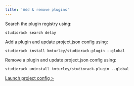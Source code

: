 ```yaml
---
title: 'Add & remove plugins'
---
```


Search the plugin registry using:

    studiorack search delay

Add a plugin and update project.json config using:

    studiorack install kmturley/studiorack-plugin --global

Remove a plugin and update project.json config using:
 
    studiorack uninstall kmturley/studiorack-plugin --global

[Launch project config &gt;](/docs/04-launch-project-config)
